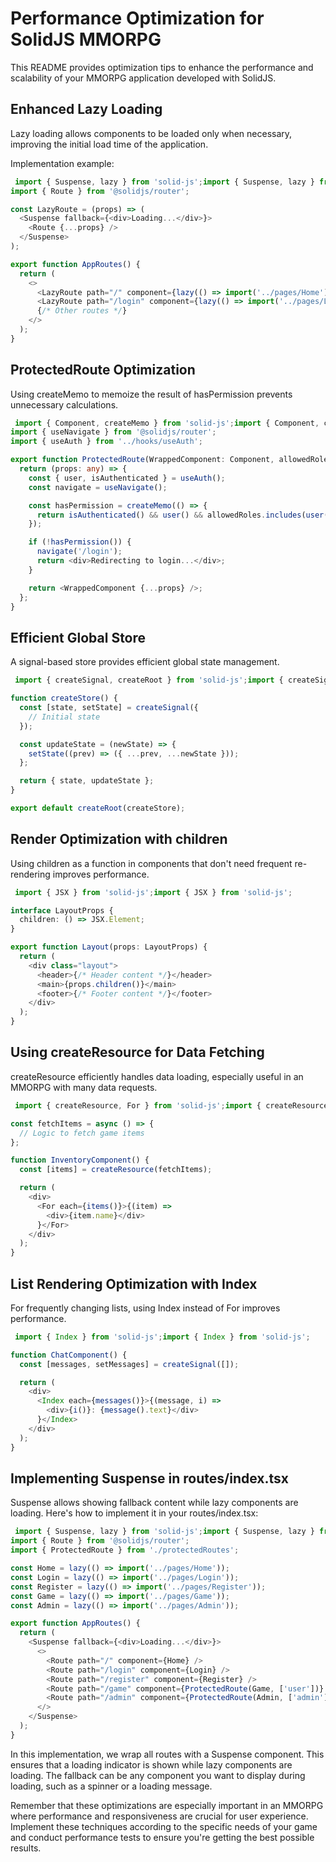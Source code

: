 # Performance Optimization for SolidJS MMORPG

This README provides optimization tips to enhance the performance and scalability of your MMORPG application developed with SolidJS.

## Enhanced Lazy Loading

Lazy loading allows components to be loaded only when necessary, improving the initial load time of the application.

Implementation example:

```typescript
 import { Suspense, lazy } from 'solid-js';import { Suspense, lazy } from 'solid-js';
import { Route } from '@solidjs/router';

const LazyRoute = (props) => (
  <Suspense fallback={<div>Loading...</div>}>
    <Route {...props} />
  </Suspense>
);

export function AppRoutes() {
  return (
    <>
      <LazyRoute path="/" component={lazy(() => import('../pages/Home'))} />
      <LazyRoute path="/login" component={lazy(() => import('../pages/Login'))} />
      {/* Other routes */}
    </>
  );
}

```

## ProtectedRoute Optimization

Using createMemo to memoize the result of hasPermission prevents unnecessary calculations.

```typescript
 import { Component, createMemo } from 'solid-js';import { Component, createMemo } from 'solid-js';
import { useNavigate } from '@solidjs/router';
import { useAuth } from '../hooks/useAuth';

export function ProtectedRoute(WrappedComponent: Component, allowedRoles: string[]) {
  return (props: any) => {
    const { user, isAuthenticated } = useAuth();
    const navigate = useNavigate();

    const hasPermission = createMemo(() => {
      return isAuthenticated() && user() && allowedRoles.includes(user()!.role);
    });

    if (!hasPermission()) {
      navigate('/login');
      return <div>Redirecting to login...</div>;
    }

    return <WrappedComponent {...props} />;
  };
}

```

## Efficient Global Store

A signal-based store provides efficient global state management.

```typescript
 import { createSignal, createRoot } from 'solid-js';import { createSignal, createRoot } from 'solid-js';

function createStore() {
  const [state, setState] = createSignal({
    // Initial state
  });

  const updateState = (newState) => {
    setState((prev) => ({ ...prev, ...newState }));
  };

  return { state, updateState };
}

export default createRoot(createStore);

```

## Render Optimization with children

Using children as a function in components that don't need frequent re-rendering improves performance.

```typescript
 import { JSX } from 'solid-js';import { JSX } from 'solid-js';

interface LayoutProps {
  children: () => JSX.Element;
}

export function Layout(props: LayoutProps) {
  return (
    <div class="layout">
      <header>{/* Header content */}</header>
      <main>{props.children()}</main>
      <footer>{/* Footer content */}</footer>
    </div>
  );
}

```

## Using createResource for Data Fetching

createResource efficiently handles data loading, especially useful in an MMORPG with many data requests.

```typescript
 import { createResource, For } from 'solid-js';import { createResource, For } from 'solid-js';

const fetchItems = async () => {
  // Logic to fetch game items
};

function InventoryComponent() {
  const [items] = createResource(fetchItems);

  return (
    <div>
      <For each={items()}>{(item) => 
        <div>{item.name}</div>
      }</For>
    </div>
  );
}

```

## List Rendering Optimization with Index

For frequently changing lists, using Index instead of For improves performance.

```typescript
 import { Index } from 'solid-js';import { Index } from 'solid-js';

function ChatComponent() {
  const [messages, setMessages] = createSignal([]);

  return (
    <div>
      <Index each={messages()}>{(message, i) =>
        <div>{i()}: {message().text}</div>
      }</Index>
    </div>
  );
}

```

## Implementing Suspense in routes/index.tsx

Suspense allows showing fallback content while lazy components are loading. Here's how to implement it in your routes/index.tsx:

```typescript
 import { Suspense, lazy } from 'solid-js';import { Suspense, lazy } from 'solid-js';
import { Route } from '@solidjs/router';
import { ProtectedRoute } from './protectedRoutes';

const Home = lazy(() => import('../pages/Home'));
const Login = lazy(() => import('../pages/Login'));
const Register = lazy(() => import('../pages/Register'));
const Game = lazy(() => import('../pages/Game'));
const Admin = lazy(() => import('../pages/Admin'));

export function AppRoutes() {
  return (
    <Suspense fallback={<div>Loading...</div>}>
      <>
        <Route path="/" component={Home} />
        <Route path="/login" component={Login} />
        <Route path="/register" component={Register} />
        <Route path="/game" component={ProtectedRoute(Game, ['user'])} />
        <Route path="/admin" component={ProtectedRoute(Admin, ['admin'])} />
      </>
    </Suspense>
  );
}

```

In this implementation, we wrap all routes with a Suspense component. This ensures that a loading indicator is shown while lazy components are loading. The fallback can be any component you want to display during loading, such as a spinner or a loading message.

Remember that these optimizations are especially important in an MMORPG where performance and responsiveness are crucial for user experience. Implement these techniques according to the specific needs of your game and conduct performance tests to ensure you're getting the best possible results.
